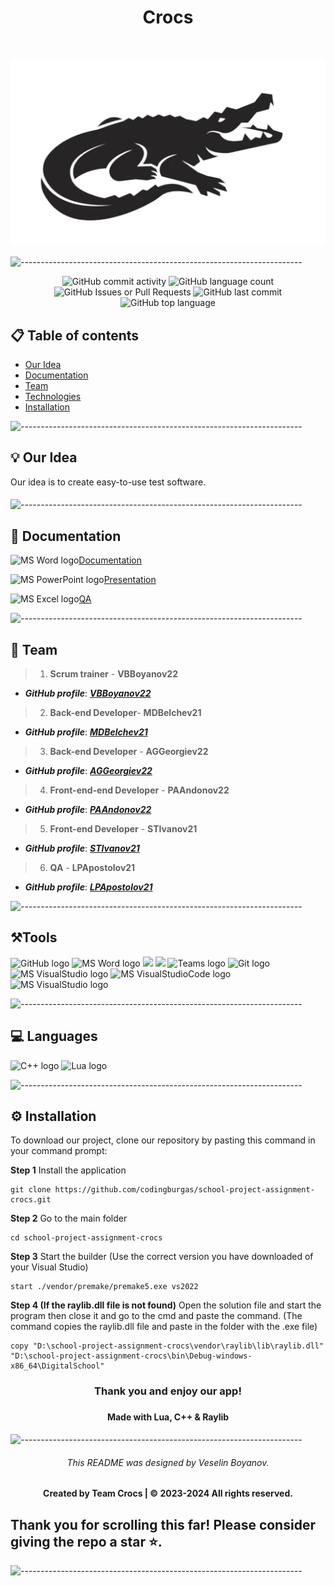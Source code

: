 <h1 align="center">Crocs</h1>
<br>
<p align="center">
  <img src="DigitalSchool/assets/crocs-logo.png">
</p>

![----------------------------------------------------------------------](https://raw.githubusercontent.com/andreasbm/readme/master/assets/lines/rainbow.png)

<p align="center">
  
<img alt="GitHub commit activity" src="https://img.shields.io/github/commit-activity/t/codingburgas/school-project-assignment-crocs?labelColor=black&color=blue">
<img alt="GitHub language count" src="https://img.shields.io/github/languages/count/codingburgas/school-project-assignment-crocs?labelColor=black&color=blue">
<img alt="GitHub Issues or Pull Requests" src="https://img.shields.io/github/issues-closed/codingburgas/school-project-assignment-crocs?labelColor=black&color=blue">
<img alt="GitHub last commit" src="https://img.shields.io/github/last-commit/codingburgas/school-project-assignment-crocs?labelColor=black&color=blue">
<img alt="GitHub top language" src="https://img.shields.io/github/languages/top/codingburgas/school-project-assignment-crocs?labelColor=black&color=blue">
  
</p>
 
## 📋 Table of contents
  - [Our Idea](#idea)
  - [Documentation](#docs)
  - [Team](#collaborators)
  - [Technologies](#technologies)
  - [Installation](#install)

![----------------------------------------------------------------------](https://raw.githubusercontent.com/andreasbm/readme/master/assets/lines/rainbow.png)
 
## 💡 Our Idea <a name="idea"></a>
Our idea is to create easy-to-use test software.
#### 

![----------------------------------------------------------------------](https://raw.githubusercontent.com/andreasbm/readme/master/assets/lines/rainbow.png)

## 📄 Documentation <a name="docs"></a>

<img src="https://img.icons8.com/fluency/48/000000/microsoft-word-2019.png" alt="MS Word logo" width=20px />[Documentation](https://github.com/codingburgas/school-project-assignment-crocs/raw/main/DigitalSchool%20documents/DocumentationCrocs.docx)

<img src="https://img.icons8.com/fluency/48/000000/microsoft-powerpoint-2019.png" alt="MS PowerPoint logo" width=20px >[Presentation](https://github.com/codingburgas/school-project-assignment-crocs/raw/main/DigitalSchool%20documents/CrocsPresentation.pptx)

<img src="https://img.icons8.com/fluency/48/000000/microsoft-excel-2019.png" alt="MS Excel logo" width=20px >[QA](https://github.com/codingburgas/school-project-assignment-crocs/blob/main/DigitalSchool%20documents/QA_Crocs.xlsx)

![----------------------------------------------------------------------](https://raw.githubusercontent.com/andreasbm/readme/master/assets/lines/rainbow.png)
 
## 🌱 Team <a name="collaborators"></a>
> 1. **Scrum trainer**	- **VBBoyanov22** 
   - ***GitHub profile***: [***VBBoyanov22***](https://github.com/VBBoyanov22)	
> 2. **Back-end Developer**- **MDBelchev21**	
   - ***GitHub profile***: [***MDBelchev21***](https://github.com/MDBelchev21)	
> 3. **Back-end Developer** - **AGGeorgiev22** 	
   - ***GitHub profile***: [***AGGeorgiev22***](https://github.com/AGGeorgiev22)
> 4. **Front-end-end Developer** - **PAAndonov22**	
   - ***GitHub profile***: [***PAAndonov22***](https://github.com/PAAndonov22)
> 5. **Front-end Developer** - **STIvanov21**	
   - ***GitHub profile***: [***STIvanov21***](https://github.com/STIvanov21)
> 6. **QA** - **LPApostolov21**	
   - ***GitHub profile***: [***LPApostolov21***](https://github.com/LPApostolov21)
   
![----------------------------------------------------------------------](https://raw.githubusercontent.com/andreasbm/readme/master/assets/lines/rainbow.png)

## ⚒️Tools  <a name="technologies"></a>
<p align="left">
  <img src="https://cdn.worldvectorlogo.com/logos/github-icon-2.svg" alt="GitHub logo" width=48px>
<img src="https://img.icons8.com/fluency/48/000000/microsoft-word-2019.png" alt="MS Word logo" width=48px />
<img src="https://img.icons8.com/fluency/48/000000/microsoft-powerpoint-2019.png" width=48/>
<img src="https://img.icons8.com/fluency/48/000000/microsoft-excel-2019.png" width=48/>
<img src="https://admin.kuleuven.be/icts/services/teams/images/Teamslogo/image" alt="Teams logo" width=54px>
<img src="https://avatars.githubusercontent.com/u/18133?s=200&v=" alt="Git logo" width=48px>
<img src="https://upload.wikimedia.org/wikipedia/commons/c/cd/Visual_Studio_2017_Logo.svg" alt="MS VisualStudio logo" width=48px />
<img src="https://upload.wikimedia.org/wikipedia/commons/2/2d/Visual_Studio_Code_1.18_icon.svg" alt="MS VisualStudioCode logo" width=48px>
<img src="https://upload.wikimedia.org/wikipedia/commons/thumb/f/f4/Raylib_logo.png/120px-Raylib_logo.png" alt="MS VisualStudio logo" width=48px />
</p> 

![----------------------------------------------------------------------](https://raw.githubusercontent.com/andreasbm/readme/master/assets/lines/rainbow.png)

## 💻 Languages
<p align="left"> 
<img src="https://upload.wikimedia.org/wikipedia/commons/3/32/C%2B%2B_logo.png" alt="C++ logo" width="48px">
    <img src=https://upload.wikimedia.org/wikipedia/commons/thumb/c/cf/Lua-Logo.svg/640px-Lua-Logo.svg.png alt="Lua logo" width="50">
</p>

![----------------------------------------------------------------------](https://raw.githubusercontent.com/andreasbm/readme/master/assets/lines/rainbow.png)

## ⚙️ Installation	<a name = "install"></a>

<p>To download our project, clone our repository by pasting this command in your command prompt:</p>
    
<b>Step 1</b>
Install the application
```
git clone https://github.com/codingburgas/school-project-assignment-crocs.git
```
<b>Step 2</b>
Go to the main folder
```
cd school-project-assignment-crocs
```
<b>Step 3</b>
Start the builder (Use the correct version you have downloaded of your Visual Studio)
```
start ./vendor/premake/premake5.exe vs2022
```
<b>Step 4 (If the raylib.dll file is not found)</b>
Open the solution file and start the program then close it and go to the cmd and paste the command. (The command copies the raylib.dll file and paste in the folder with the .exe file)
```
copy "D:\school-project-assignment-crocs\vendor\raylib\lib\raylib.dll" "D:\school-project-assignment-crocs\bin\Debug-windows-x86_64\DigitalSchool"
```

<h3 align="center"> Thank you and enjoy our app! <h3>
<h4 align="center"> Made with Lua, C++ & Raylib </h4>

![----------------------------------------------------------------------](https://raw.githubusercontent.com/andreasbm/readme/master/assets/lines/rainbow.png)

<h6 align="center">This README was designed by Veselin Boyanov.</h6>
<h4 align="center"> Created by Team Crocs | &copy 2023-2024 All rights reserved.</h4>
<h2>Thank you for scrolling this far! Please consider giving the repo a star ⭐.</h2>

![----------------------------------------------------------------------](https://raw.githubusercontent.com/andreasbm/readme/master/assets/lines/rainbow.png)
